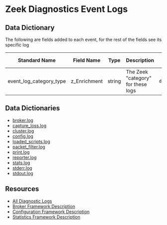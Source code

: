 # Zeek Diagnostics Event Logs

## Data Dictionary
The following are fields added to each event, for the rest of the fields see its specific log 

| Standard Name                   | Field Name                      | Type                            | Description                        | Sample Value                    |
| ------------------------------- | ------------------------------- | ------------------------------- | -------------------------------    | ------------------------------- |
| event_log_category_type         | z_Enrichment                    | string                          | The Zeek "category" for these logs | `diagnostics`             |

## Data Dictionaries

- [broker.log](./broker.md)
- [capture_loss.log](./capture_loss.md)
- [cluster.log](./cluster.md)
- [config.log](./config.md)
- [loaded_scripts.log](./loaded_scripts.md)
- [packet_filter.log](./packet_filter.md)
- [print.log](./print.md)
- [reporter.log](./reporter.md)
- [stats.log](./stats.md)
- [stderr.log](./stderr.md)
- [stdout.log](./stdout.md)

## Resources

* [All Diagnostic Logs](https://docs.zeek.org/en/stable/script-reference/log-files.html#zeek-diagnostics)
* [Broker Framework Description](https://docs.zeek.org/en/stable/frameworks/broker.html)
* [Configuration Framework Description](https://docs.zeek.org/en/stable/frameworks/configuration.html)
* [Statistics Framework Description](https://docs.zeek.org/en/stable/frameworks/sumstats.html)
